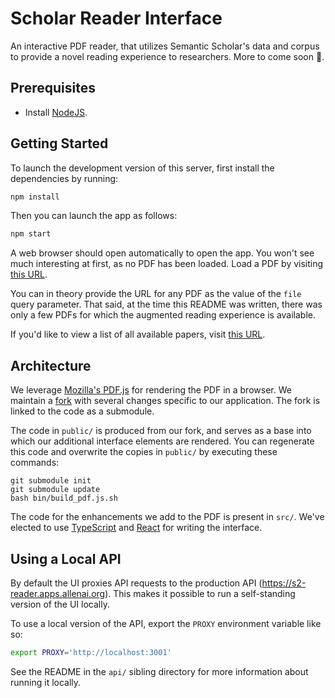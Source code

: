 # Scholar Reader Interface

An interactive PDF reader, that utilizes Semantic Scholar's
data and corpus to provide a novel reading experience to
researchers. More to come soon 🎉.

## Prerequisites

* Install [NodeJS](https://nodejs.org/en/).

## Getting Started

To launch the development version of this server, first
install the dependencies by running:

```bash
npm install
```

Then you can launch the app as follows:

```bash
npm start
```

A web browser should open automatically to open the app. You
won't see much interesting at first, as no PDF has been
loaded. Load a PDF by visiting [this URL](http://localhost:3001/?file=https://arxiv.org/pdf/0801.4750.pdf).

You can in theory provide the URL for any PDF as the value
of the `file` query parameter. That said, at the time this
README was written, there was only a few PDFs for which the
augmented reading experience is available.

If you'd like to view a list of all available papers, visit
[this URL](http://localhost:3001/papers/).

## Architecture

We leverage [Mozilla's PDF.js](https://mozilla.github.io/pdf.js/)
for rendering the PDF in a browser. We maintain a [fork](https://github.com/allenai/scholar-reader-pdfjs)
with several changes specific to our application.  The fork is
linked to the code as a submodule.

The code in `public/` is produced from our fork, and serves
as a base into which our additional interface elements are
rendered. You can regenerate this code and overwrite the copies
in `public/` by executing these commands:

```
git submodule init
git submodule update
bash bin/build_pdf.js.sh
```

The code for the enhancements we add to the PDF is present in
`src/`. We've elected to use [TypeScript](https://www.typescriptlang.org)
and [React](https://reactjs.org/) for writing the interface.

## Using a Local API

By default the UI proxies API requests to the production
API (https://s2-reader.apps.allenai.org). This makes it possible
to run a self-standing version of the UI locally.

To use a local version of the API, export the `PROXY` environment
variable like so:

```bash
export PROXY='http://localhost:3001'
```

See the README in the `api/` sibling directory for more information
about running it locally.
